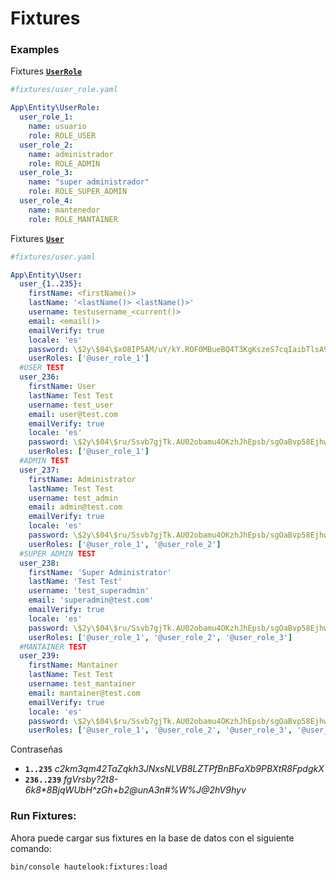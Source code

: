 # Fixtures

### Examples

Fixtures [**`UserRole`**](src/Entity/UserRole.php)

```yaml
#fixtures/user_role.yaml

App\Entity\UserRole:
  user_role_1:
    name: usuario
    role: ROLE_USER
  user_role_2:
    name: administrador
    role: ROLE_ADMIN
  user_role_3:
    name: "super administrador"
    role: ROLE_SUPER_ADMIN
  user_role_4:
    name: mantenedor
    role: ROLE_MANTAINER
```

Fixtures [**`User`**](src/Entity/User.php)

```yaml
#fixtures/user.yaml

App\Entity\User:
  user_{1..235}:
    firstName: <firstName()>
    lastName: '<lastName()> <lastName()>'
    username: testusername_<current()>
    email: <email()>
    emailVerify: true
    locale: 'es'
    password: \$2y\$04\$xO8IP5AM/uY/kY.ROF0MBueBQ4T3KgKszeS7cqIaibTlsA9OnQ7h6
    userRoles: ['@user_role_1']
  #USER TEST
  user_236:
    firstName: User
    lastName: Test Test
    username: test_user
    email: user@test.com
    emailVerify: true
    locale: 'es'
    password: \$2y\$04\$ru/Ssvb7gjTk.AU02obamu4OKzhJhEpsb/sgOaBvp58EjhwtCycea
    userRoles: ['@user_role_1']
  #ADMIN TEST
  user_237:
    firstName: Administrator
    lastName: Test Test
    username: test_admin
    email: admin@test.com
    emailVerify: true
    locale: 'es'
    password: \$2y\$04\$ru/Ssvb7gjTk.AU02obamu4OKzhJhEpsb/sgOaBvp58EjhwtCycea
    userRoles: ['@user_role_1', '@user_role_2']
  #SUPER ADMIN TEST
  user_238:
    firstName: 'Super Administrator'
    lastName: 'Test Test'
    username: 'test_superadmin'
    email: 'superadmin@test.com'
    emailVerify: true
    locale: 'es'
    password: \$2y\$04\$ru/Ssvb7gjTk.AU02obamu4OKzhJhEpsb/sgOaBvp58EjhwtCycea
    userRoles: ['@user_role_1', '@user_role_2', '@user_role_3']
  #MANTAINER TEST
  user_239:
    firstName: Mantainer
    lastName: Test Test
    username: test_mantainer
    email: mantainer@test.com
    emailVerify: true
    locale: 'es'
    password: \$2y\$04\$ru/Ssvb7gjTk.AU02obamu4OKzhJhEpsb/sgOaBvp58EjhwtCycea
    userRoles: ['@user_role_1', '@user_role_2', '@user_role_3', '@user_role_4']
```
Contraseñas
    
* **`1..235`** _c2km3qm42TaZqkh3JNxsNLVB8LZTPfBnBFaXb9PBXtR8FpdgkX_
* **`236..239`** _fgVrsby?2t8-6k8*8BjqWUbH^zGh+b2@unA3n#%W%J@2hV9hyv_


### Run Fixtures:
Ahora puede cargar sus fixtures en la base de datos con el siguiente comando:

    bin/console hautelook:fixtures:load